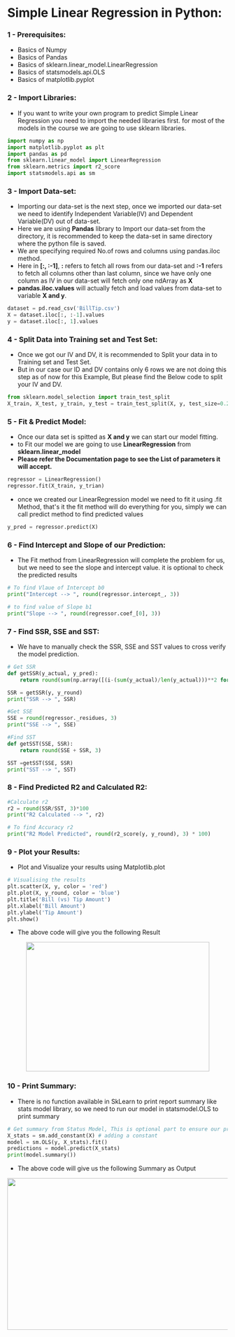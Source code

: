 # Simple Linear Regression in Python:

### 1 - Prerequisites:    
  - Basics of Numpy    
  - Basics of Pandas    
  - Basics of sklearn.linear_model.LinearRegression    
  - Basics of statsmodels.api.OLS    
  - Basics of matplotlib.pyplot

### 2 - Import Libraries:
- If you want to write your own program to predict Simple Linear Regression you need to import the needed libraries first. for most of the models in the course we are going to use sklearn libraries.
```py
import numpy as np
import matplotlib.pyplot as plt
import pandas as pd
from sklearn.linear_model import LinearRegression
from sklearn.metrics import r2_score
import statsmodels.api as sm
```

### 3 - Import Data-set:
- Importing our data-set is the next step, once we imported our data-set we need to identify Independent Variable(IV) and Dependent Variable(DV) out of data-set.
- Here we are using **Pandas** library to Import our data-set from the directory, it is recommended to keep the data-set in same directory where the python file is saved.
- We are specifying required No.of rows and columns using pandas.iloc method.
- Here in **[:, :-1]**, **:** refers to fetch all rows from our data-set and **:-1** refers to fetch all columns other than last column, since we have only one column as IV in our data-set will fetch only one ndArray as **X**
- **pandas.iloc.values** will actually fetch and load values from data-set to variable **X and y**.
```py
dataset = pd.read_csv('BillTip.csv')
X = dataset.iloc[:, :-1].values
y = dataset.iloc[:, 1].values
```

### 4 - Split Data into Training set and Test Set:
- Once we got our IV and DV, it is recommended to Split your data in to Training set and Test Set.
- But in our case our ID and DV contains only 6 rows we are not doing this step as of now for this Example, But please find the Below code to split your IV and DV.
```py
from sklearn.model_selection import train_test_split
X_train, X_test, y_train, y_test = train_test_split(X, y, test_size=0.2)
```

### 5 - Fit & Predict Model:
- Once our data set is spitted as **X and y** we can start our model fitting.
- to Fit our model we are going to use **LinearRegression** from **sklearn.linear_model**
- **Please refer the Documentation page to see the List of parameters it will accept.**
```py
regressor = LinearRegression()
regressor.fit(X_train, y_trian)
```

- once we created our LinearRegression model we need to fit it using .fit Method, that's it the fit method will do everything for you, simply we can call predict method to find predicted values
```py
y_pred = regressor.predict(X)
```

### 6 - Find Intercept and Slope of our Prediction:
- The Fit method from LinearRegression will complete the problem for us, but we need to see the slope and intercept value. it is optional to check the predicted results
```py
# To find Vlaue of Intercept b0
print("Intercept --> ", round(regressor.intercept_, 3))

# to find value of Slope b1
print("Slope --> ", round(regressor.coef_[0], 3))
```

### 7 - Find SSR, SSE and SST:
- We have to manually check the SSR, SSE and SST values to cross verify the model prediction.
```py
# Get SSR
def getSSR(y_actual, y_pred):
    return round(sum(np.array([(i-(sum(y_actual)/len(y_actual)))**2 for i in y_pred])), 3)

SSR = getSSR(y, y_round)
print("SSR --> ", SSR)

#Get SSE
SSE = round(regressor._residues, 3)
print("SSE --> ", SSE)

#Find SST
def getSST(SSE, SSR):
    return round(SSE + SSR, 3)

SST =getSST(SSE, SSR)
print("SST --> ", SST)
```

### 8 - Find Predicted R2 and Calculated R2:
```py
#Calculate r2
r2 = round(SSR/SST, 3)*100
print("R2 Calculated --> ", r2)

# To find Accuracy r2
print("R2 Model Predicted", round(r2_score(y, y_round), 3) * 100)
```

### 9 - Plot your Results:
- Plot and Visualize your results using Matplotlib.plot
```py
# Visualising the results
plt.scatter(X, y, color = 'red')
plt.plot(X, y_round, color = 'blue')
plt.title('Bill (vs) Tip Amount')
plt.xlabel('Bill Amount')
plt.ylabel('Tip Amount')
plt.show()
```

- The above code will give you the following Result

<p align="center">
  	<img width="419" height="296" src="https://github.com/ManikandanJeyabal/Machine-Learning-101/blob/master/3-Regression%20Models/Simple%20Linear%20Regression/References/BillvsTip.JPG?raw=true">
</p>

### 10 - Print Summary:
- There is no function available in SkLearn to print report summary like stats model library, so we need to run our model in statsmodel.OLS to print summary
```py
# Get summary from Status Model, This is optional part to ensure our prediction summary from stats model
X_stats = sm.add_constant(X) # adding a constant
model = sm.OLS(y, X_stats).fit()
predictions = model.predict(X_stats)
print(model.summary())
```


- The above code will give us the following Summary as Output

<p align="center">
  	<img width="562" height="347" src="https://github.com/ManikandanJeyabal/Machine-Learning-101/blob/master/3-Regression%20Models/Simple%20Linear%20Regression/References/BillvsTipSummary.JPG?raw=true">
</p>

